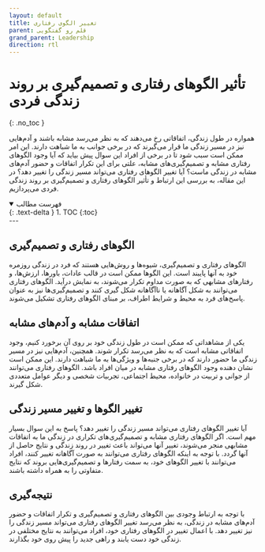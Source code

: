 ```yaml
---
layout: default
title: تغییر الگوی رفتاری
parent: قلم رو گفتگویی
grand_parent: Leadership
direction: rtl
---
```


# تأثیر الگوهای رفتاری و تصمیم‌گیری بر روند زندگی فردی
{: .no_toc }

همواره در طول زندگی، اتفاقاتی رخ می‌دهند که به نظر می‌رسد مشابه باشند و آدم‌هایی نیز در مسیر زندگی ما قرار می‌گیرند که در برخی جوانب به ما شباهت دارند. این امر ممکن است سبب شود تا در برخی از افراد این سوال پیش بیاید که آیا وجود الگوهای رفتاری مشابه و تصمیم‌گیری‌های مشابه، علتی برای این تکرار اتفاقات و حضور آدم‌های مشابه در زندگی ماست؟ آیا تغییر الگوهای رفتاری می‌تواند مسیر زندگی را تغییر دهد؟ در این مقاله، به بررسی این ارتباط و تأثیر الگوهای رفتاری و تصمیم‌گیری بر روند زندگی فردی می‌پردازیم.

<details open markdown="block">
  <summary>
    فهرست مطالب
  </summary>
  {: .text-delta }
1. TOC
{:toc}
</details>
---

## الگوهای رفتاری و تصمیم‌گیری
الگوهای رفتاری و تصمیم‌گیری، شیوه‌ها و روش‌هایی هستند که فرد در زندگی روزمره خود به آنها پایبند است. این الگوها ممکن است در قالب عادات، باورها، ارزش‌ها، و رفتارهای مشابهی که به صورت مداوم تکرار می‌شوند، به نمایش درآید. الگوهای رفتاری می‌توانند به شکل آگاهانه یا ناآگاهانه شکل گیری کنند و تصمیم‌گیری‌ها نیز به عنوان پاسخ‌های فرد به محیط و شرایط اطراف، بر مبنای الگوهای رفتاری تشکیل می‌شوند.

## اتفاقات مشابه و آدم‌های مشابه
یکی از مشاهداتی که ممکن است در طول زندگی خود بر روی آن برخورد کنیم، وجود اتفاقاتی مشابه است که به نظر می‌رسد تکرار شوند. همچنین، آدم‌هایی نیز در مسیر زندگی ما حضور دارند که در برخی جنبه‌ها و ویژگی‌ها به ما شباهت دارند. این ممکن است نشان دهنده وجود الگوهای رفتاری مشابه در میان افراد باشد. الگوهای رفتاری می‌توانند از جوانی و تربیت در خانواده، محیط اجتماعی، تجربیات شخصی و دیگر عوامل متعددی شکل گیرند.

## تغییر الگوها و تغییر مسیر زندگی
آیا تغییر الگوهای رفتاری می‌تواند مسیر زندگی را تغییر دهد؟ پاسخ به این سوال بسیار مهم است. اگر الگوهای رفتاری مشابه و تصمیم‌گیری‌های تکراری در زندگی ما به اتفاقات مشابهی منجر می‌شوند، تغییر آنها می‌تواند باعث تغییر در روند زندگی و نتایج حاصل از آنها گردد. با توجه به اینکه الگوهای رفتاری می‌توانند به صورت آگاهانه تغییر کنند، افراد می‌توانند با تغییر الگوهای خود، به سمت رفتارها و تصمیم‌گیری‌هایی بروند که نتایج متفاوتی را به همراه داشته باشند.

## نتیجه‌گیری
با توجه به ارتباط وجودی بین الگوهای رفتاری و تصمیم‌گیری و تکرار اتفاقات و حضور آدم‌های مشابه در زندگی، به نظر می‌رسد تغییر الگوهای رفتاری می‌تواند مسیر زندگی را نیز تغییر دهد. با اعمال تغییر در الگوهای رفتاری خود، افراد می‌توانند به نتایج مختلفی در زندگی خود دست یابند و راهی جدید را پیش روی خود بگذارند.
